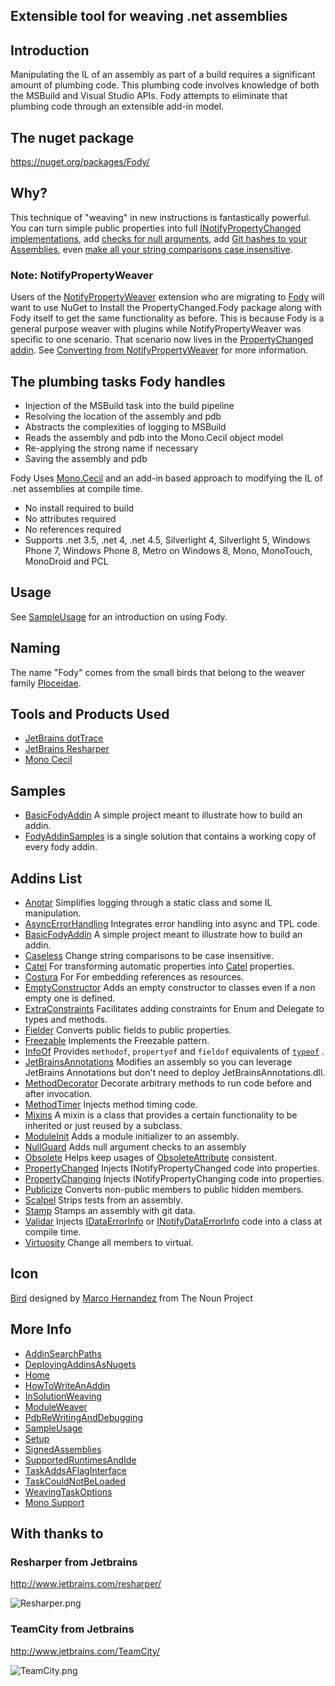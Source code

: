 ## Extensible tool for weaving .net assemblies

## Introduction 

Manipulating the IL of an assembly as part of a build requires a significant amount of plumbing code. This plumbing code involves knowledge of both the MSBuild and Visual Studio APIs. Fody attempts to eliminate that plumbing code through an extensible add-in model. 

## The nuget package

https://nuget.org/packages/Fody/

## Why? 

This technique of "weaving" in new instructions is fantastically powerful. You can turn simple public properties into full [INotifyPropertyChanged implementations](https://github.com/Fody/PropertyChanged), add [checks for null arguments](https://github.com/Fody/NullGuard), add [Git hashes to your Assemblies](https://github.com/Fody/Stamp), even [make all your string comparisons case insensitive](https://github.com/Fody/Caseless). 

### Note: NotifyPropertyWeaver

Users of the [NotifyPropertyWeaver](https://github.com/SimonCropp/NotifyPropertyWeaver) extension who are migrating to [Fody](https://github.com/Fody/fody) will want to use NuGet to Install the PropertyChanged.Fody package along with Fody itself to get the same functionality as before. This is because Fody is a general purpose weaver with plugins while NotifyPropertyWeaver was specific to one scenario. That scenario now lives in the [PropertyChanged addin](https://github.com/Fody/PropertyChanged). See [Converting from NotifyPropertyWeaver](https://github.com/Fody/PropertyChanged/wiki/ConvertingFromNotifyPropertyWeaver) for more information. 

## The plumbing tasks Fody handles 

  * Injection of the MSBuild task into the build pipeline
  * Resolving the location of the assembly and pdb
  * Abstracts the complexities of logging to MSBuild
  * Reads the assembly and pdb into the Mono.Cecil object model
  * Re-applying the strong name if necessary
  * Saving the assembly and pdb

Fody Uses [Mono.Cecil](http://www.mono-project.com/Cecil)  and an add-in based approach to modifying the IL of .net assemblies at compile time.

 * No install required to build
 * No attributes required
 * No references required
 * Supports .net 3.5, .net 4, .net 4.5, Silverlight 4, Silverlight 5, Windows Phone 7, Windows Phone 8, Metro on Windows 8, Mono, MonoTouch, MonoDroid and PCL 

## Usage

See [SampleUsage](https://github.com/Fody/Fody/wiki/SampleUsage) for an introduction on using Fody.

## Naming

The name "Fody" comes from the small birds that belong to the weaver family [Ploceidae](http://en.wikipedia.org/wiki/Fody).

## Tools and Products Used 

 * [JetBrains dotTrace](http://www.jetbrains.com/profiler/)
 * [JetBrains Resharper](http://www.jetbrains.com/resharper/)
 * [Mono Cecil](http://www.mono-project.com/Cecil)

## Samples

 * [BasicFodyAddin](https://github.com/Fody/BasicFodyAddin) A simple project meant to illustrate how to build an addin.
 * [FodyAddinSamples](https://github.com/Fody/FodyAddinSamples) is a single solution that contains a working copy of every fody addin.

## Addins List

  * [Anotar](https://github.com/Fody/Anotar) Simplifies logging through a static class and some IL manipulation.
  * [AsyncErrorHandling](https://github.com/Fody/AsyncErrorHandling) Integrates error handling into async and TPL code.
  * [BasicFodyAddin](https://github.com/Fody/BasicFodyAddin) A simple project meant to illustrate how to build an addin.
  * [Caseless](https://github.com/Fody/Caseless) Change string comparisons to be case insensitive.
  * [Catel](http://catelfody.codeplex.com/) For transforming automatic properties into [Catel](http://catel.codeplex.com/) properties.
  * [Costura](https://github.com/Fody/Costura/) For For embedding references as resources.
  * [EmptyConstructor](https://github.com/Fody/EmptyConstructor) Adds an empty constructor to classes even if a non empty one is defined.
  * [ExtraConstraints](https://github.com/Fody/ExtraConstraints) Facilitates adding constraints for Enum and Delegate to types and methods.
  * [Fielder](https://github.com/Fody/Fielder) Converts public fields to public properties.
  * [Freezable](https://github.com/Fody/Freezable) Implements the Freezable pattern.
  * [InfoOf](https://github.com/Fody/InfoOf) Provides `methodof`, `propertyof` and `fieldof` equivalents of [`typeof`](http://msdn.microsoft.com/en-us/library/58918ffs.aspx) .
  * [JetBrainsAnnotations](https://github.com/Fody/JetBrainsAnnotations) Modifies an assembly so you can leverage JetBrains Annotations but don't need to deploy JetBrainsAnnotations.dll. 
  * [MethodDecorator](http://github.com/Fody/MethodDecorator) Decorate arbitrary methods to run code before and after invocation.
  * [MethodTimer](https://github.com/Fody/MethodTimer) Injects method timing code.
  * [Mixins](https://bitbucket.org/skwasiborski/mixins.fody/wiki/Home) A mixin is a class that provides a certain functionality to be inherited or just reused by a subclass.
  * [ModuleInit](https://github.com/Fody/ModuleInit) Adds a module initializer to an assembly.
  * [NullGuard](https://github.com/Fody/NullGuard) Adds null argument checks to an assembly
  * [Obsolete](https://github.com/Fody/Obsolete) Helps keep usages of [ObsoleteAttribute]([http://msdn.microsoft.com/en-us/library/fwz0y5c2 ) consistent.
  * [PropertyChanged](https://github.com/Fody/PropertyChanged) Injects INotifyPropertyChanged code into properties.
  * [PropertyChanging](https://github.com/Fody/PropertyChanging) Injects INotifyPropertyChanging code into properties.
  * [Publicize](https://github.com/Fody/Publicize) Converts non-public members to public hidden members.
  * [Scalpel](https://github.com/Fody/Scalpel) Strips tests from an assembly. 
  * [Stamp](https://github.com/Fody/Stamp) Stamps an assembly with git data.
  * [Validar](https://github.com/Fody/Validar) Injects [IDataErrorInfo](http://msdn.microsoft.com/en-us/library/system.componentmodel.IDataErrorInfo.aspx) or [INotifyDataErrorInfo](http://msdn.microsoft.com/en-us/library/system.componentmodel.INotifyDataErrorInfo.aspx ) code into a class at compile time.
  * [Virtuosity](https://github.com/Fody/Virtuosity) Change all members to virtual.
    
## Icon

<a href="http://thenounproject.com/noun/bird/#icon-No6726" target="_blank">Bird</a> designed by <a href="http://thenounproject.com/MARCOHS" target="_blank">Marco Hernandez</a> from The Noun Project

## More Info

 * [AddinSearchPaths](https://github.com/Fody/Fody/wiki/AddinSearchPaths)
 * [DeployingAddinsAsNugets](https://github.com/Fody/Fody/wiki/DeployingAddinsAsNugets)
 * [Home](https://github.com/Fody/Fody/wiki/Home)
 * [HowToWriteAnAddin](https://github.com/Fody/Fody/wiki/HowToWriteAnAddin)
 * [InSolutionWeaving](https://github.com/Fody/Fody/wiki/InSolutionWeaving)
 * [ModuleWeaver](https://github.com/Fody/Fody/wiki/ModuleWeaver)
 * [PdbReWritingAndDebugging](https://github.com/Fody/Fody/wiki/PdbReWritingAndDebugging)
 * [SampleUsage](https://github.com/Fody/Fody/wiki/SampleUsage)
 * [Setup](https://github.com/Fody/Fody/wiki/Setup)
 * [SignedAssemblies](https://github.com/Fody/Fody/wiki/SignedAssemblies)
 * [SupportedRuntimesAndIde](https://github.com/Fody/Fody/wiki/SupportedRuntimesAndIde)
 * [TaskAddsAFlagInterface](https://github.com/Fody/Fody/wiki/TaskAddsAFlagInterface)
 * [TaskCouldNotBeLoaded](https://github.com/Fody/Fody/wiki/TaskCouldNotBeLoaded)
 * [WeavingTaskOptions](https://github.com/Fody/Fody/wiki/WeavingTaskOptions)
 * [Mono Support](https://github.com/Fody/Fody/wiki/Mono)

## With thanks to

### Resharper from Jetbrains

http://www.jetbrains.com/resharper/

![Resharper.png](https://raw.github.com/wiki/Fody/Fody/Resharper.png)


### TeamCity from Jetbrains

http://www.jetbrains.com/TeamCity/

![TeamCity.png](https://raw.github.com/wiki/Fody/Fody/TeamCity.png)
